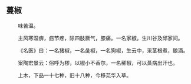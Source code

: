 ## 蔓椒
<p>&emsp;&emsp;
味苦温。
</p>
<p>&emsp;&emsp;
主风寒湿痹，疬节疼，除四肢厥气，膝痛。一名家椒。生川谷及邱家间。
</p>
<p>&emsp;&emsp;
《名医》曰：一名猪椒，一名彘椒，一名狗椒，生云中，采茎根煮，酿酒。
</p>
<p>&emsp;&emsp;
案陶宏景云：俗呼为樛，以椒小不香尔，一名稀椒，可以蒸病出汗也。
</p>
<p>&emsp;&emsp;
上木，下品一十七种，旧十八种，今移芫华入草。
</p>








